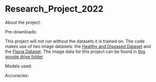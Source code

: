 # Research_Project_2022

About the project:



Pre-downloads:

This project will not run without the datasets it is trained on. The code makes use of two image datasets: the [Healthy and Diseased Dataset](https://www.kaggle.com/datasets/amandam1/healthy-vs-diseased-leaf-image-dataset) and the [Flavia Dataset](https://flavia.sourceforge.net/). The image data for this project can be found in [this google drive folder](https://drive.google.com/drive/folders/1KxLdX5XZZHdAFNZJku5LiOItlNwhWO5f?usp=sharing)

Models used:



Accuracies:








